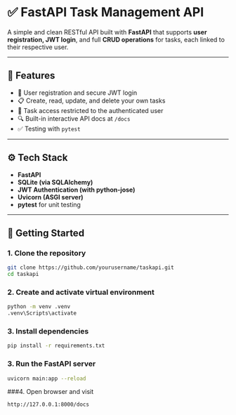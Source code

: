 # ✅ FastAPI Task Management API

A simple and clean RESTful API built with **FastAPI** that supports **user registration, JWT login**, and full **CRUD operations** for tasks, each linked to their respective user.

---

## 🔧 Features

- 🧾 User registration and secure JWT login
- 📋 Create, read, update, and delete your own tasks
- 🔐 Task access restricted to the authenticated user
- 🔍 Built-in interactive API docs at `/docs`
- ✅ Testing with `pytest`

---

## ⚙️ Tech Stack

- **FastAPI**
- **SQLite (via SQLAlchemy)**
- **JWT Authentication (with python-jose)**
- **Uvicorn (ASGI server)**
- **pytest** for unit testing

---

## 🚀 Getting Started

### 1. Clone the repository

```bash
git clone https://github.com/yourusername/taskapi.git
cd taskapi
```

### 2. Create and activate virtual environment
```bash
python -m venv .venv
.venv\Scripts\activate
```

### 3. Install dependencies
```bash
pip install -r requirements.txt
```

### 3. Run the FastAPI server
```bash
uvicorn main:app --reload
```

###4. Open browser and visit
```bash
http://127.0.0.1:8000/docs
```




